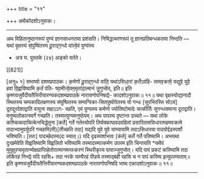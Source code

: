 +++
title = "११"

+++
अथैकोदशोऽनुवाकः।
_________
अथ  विहितानुष्ठानरूपं पुण्यं ज्ञानसाधनतया प्रशंसति।  निषिद्धाचरणरूपं तु ज्ञानप्रतिबन्धकतया निन्दति —
यथा॑  वृ॒क्षस्य॑ सं॒पुष्पि॑तस्य दू॒राद्ग॒न्धो वा॑त्ये॒वं पुण्य॑स्य
* अत्र घ. पुस्तके (२४) अङ्को  वर्तते।

[[821]]

[अनु० १]    सभाष्यो दशमप्रपाठकः।
क॒र्मणो॑  दू॒राद्ग॒न्धो  वा॑ति॒ यथा॑ऽसिधा॒रां  क॒र्तेऽव॑हि-
तामव॒क्रामे॒  यद्युवे॒ युवे॒  हवा॑ वि॒ह्वयि॑ष्यामि  क॒र्तं प॑ति-
ष्या॒मीत्ये॒वम॒मृता॑दा॒त्मानं॑  जु॒गुप्से॑त्, इति॥
इति कृष्णयजुर्वेदीयतैत्तिरीयारण्यकदशमप्रपाठके  नारायणोपनिषद्ये-
कादशोऽनुवाकः॥ ११॥
यथा वृक्षस्योद्यानादौ स्थितस्य चम्पकादिलक्षणस्य संपुष्पितस्य सम्यग्विका-सितपुष्पोपेतस्य यो गन्धः [सुरभिरस्ति सोऽयं] दूराद्दूरदेशाद्वाति वायुना सहाऽऽग- च्छति, एवं पुण्यस्य कर्मणो ज्योतिष्टोमादेः सत्कीर्तिः सुगन्धसमाना दूराद्वाति। मनुष्यलोकात्स्वर्गे गच्छति। तस्मात्पुण्यमनुष्ठेयम्। अथ पापस्य दृष्टान्त उच्यते —
यथा लोके कश्चित्कदाचित्केनचिद्धेतुना [कर्ते] गर्ते गर्तस्योपरि तिर्यक्काष्ठवदवहितां
प्रसारितामसिधारामहमवक्रामे पादाभ्यामुपर्युपरि गच्छामि(मी)[तीच्छति तदा] यद्यदि युवे युवे याम्यायामि तदाऽसिधारया पादयोर्द्दढस्पर्शो भविष्यति। [ततः] पादच्छेदस्य(दः स्यात्।) यदि दृढस्पर्शाभावः [कंर्त] कर्ते गर्ते पतिष्यामि। अभयथा दुःखमेवेति विह्वयिष्यामि विह्वलितो भविष्यामि तस्मादस्मात्कर्मण उपरम इति चिन्तयति *यथैवं मुमुक्षुरप्यमृतान्मोक्षप्राप्तिहेतोरात्मानमन्तःकरणं स्थिरीकृत्य पापाज्जुगुप्सेत्। यदि पापं प्रकटं करिष्यामि तदा लोकैरहं निन्द्ये यदि रहसि+ तदा नरके याम्यैरहं पीड्ये तस्माद्बही रहसि च न पापं करिष्य इत्युपरम्यताम्॥
इति कृष्णयजुर्वेदीयतैत्तिरीयारण्यकदशमप्रपाठके  नारायणोपनिषदि भाष्य
एकादशोऽनुवाकः॥ ११॥
__________
